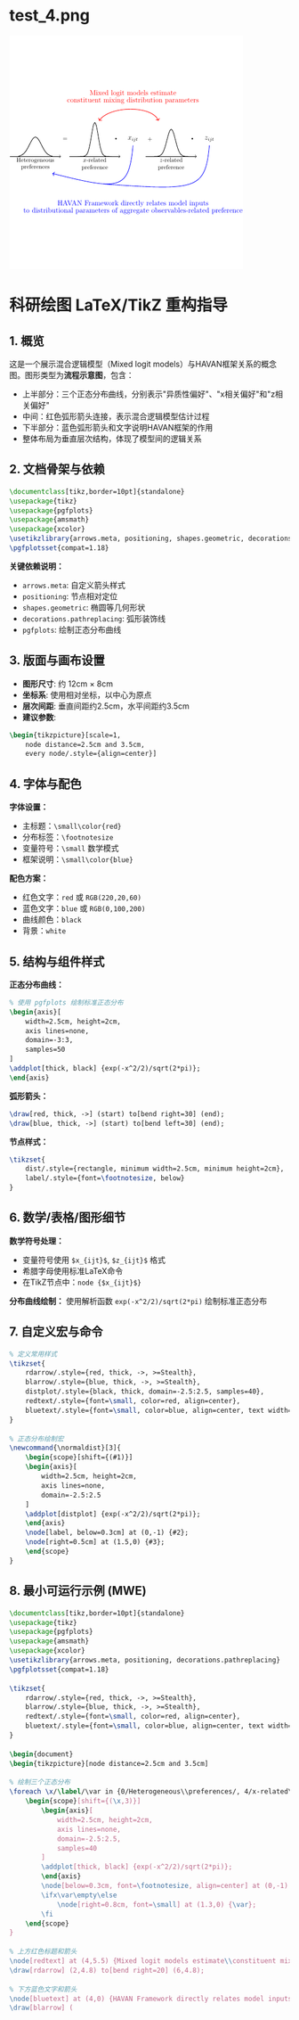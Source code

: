 # test_4.png

![test_4.png](../../../eval_dataset/images/test_4.png)

# 科研绘图 LaTeX/TikZ 重构指导

## 1. 概览

这是一个展示混合逻辑模型（Mixed logit models）与HAVAN框架关系的概念图。图形类型为**流程示意图**，包含：
- 上半部分：三个正态分布曲线，分别表示"异质性偏好"、"x相关偏好"和"z相关偏好"
- 中间：红色弧形箭头连接，表示混合逻辑模型估计过程
- 下半部分：蓝色弧形箭头和文字说明HAVAN框架的作用
- 整体布局为垂直层次结构，体现了模型间的逻辑关系

## 2. 文档骨架与依赖

```latex
\documentclass[tikz,border=10pt]{standalone}
\usepackage{tikz}
\usepackage{pgfplots}
\usepackage{amsmath}
\usepackage{xcolor}
\usetikzlibrary{arrows.meta, positioning, shapes.geometric, decorations.pathreplacing}
\pgfplotsset{compat=1.18}
```

**关键依赖说明：**
- `arrows.meta`: 自定义箭头样式
- `positioning`: 节点相对定位
- `shapes.geometric`: 椭圆等几何形状
- `decorations.pathreplacing`: 弧形装饰线
- `pgfplots`: 绘制正态分布曲线

## 3. 版面与画布设置

- **图形尺寸**: 约 12cm × 8cm
- **坐标系**: 使用相对坐标，以中心为原点
- **层次间距**: 垂直间距约2.5cm，水平间距约3.5cm
- **建议参数**:
```latex
\begin{tikzpicture}[scale=1, 
    node distance=2.5cm and 3.5cm,
    every node/.style={align=center}]
```

## 4. 字体与配色

**字体设置：**
- 主标题：`\small\color{red}`
- 分布标签：`\footnotesize`
- 变量符号：`\small` 数学模式
- 框架说明：`\small\color{blue}`

**配色方案：**
- 红色文字：`red` 或 `RGB(220,20,60)`
- 蓝色文字：`blue` 或 `RGB(0,100,200)`
- 曲线颜色：`black`
- 背景：`white`

## 5. 结构与组件样式

**正态分布曲线：**
```latex
% 使用 pgfplots 绘制标准正态分布
\begin{axis}[
    width=2.5cm, height=2cm,
    axis lines=none,
    domain=-3:3,
    samples=50
]
\addplot[thick, black] {exp(-x^2/2)/sqrt(2*pi)};
\end{axis}
```

**弧形箭头：**
```latex
\draw[red, thick, ->] (start) to[bend right=30] (end);
\draw[blue, thick, ->] (start) to[bend left=30] (end);
```

**节点样式：**
```latex
\tikzset{
    dist/.style={rectangle, minimum width=2.5cm, minimum height=2cm},
    label/.style={font=\footnotesize, below}
}
```

## 6. 数学/表格/图形细节

**数学符号处理：**
- 变量符号使用 `$x_{ijt}$`, `$z_{ijt}$` 格式
- 希腊字母使用标准LaTeX命令
- 在TikZ节点中：`node {$x_{ijt}$}`

**分布曲线绘制：**
使用解析函数 `exp(-x^2/2)/sqrt(2*pi)` 绘制标准正态分布

## 7. 自定义宏与命令

```latex
% 定义常用样式
\tikzset{
    rdarrow/.style={red, thick, ->, >=Stealth},
    blarrow/.style={blue, thick, ->, >=Stealth},
    distplot/.style={black, thick, domain=-2.5:2.5, samples=40},
    redtext/.style={font=\small, color=red, align=center},
    bluetext/.style={font=\small, color=blue, align=center, text width=8cm}
}

% 正态分布绘制宏
\newcommand{\normaldist}[3]{
    \begin{scope}[shift={(#1)}]
    \begin{axis}[
        width=2.5cm, height=2cm,
        axis lines=none,
        domain=-2.5:2.5
    ]
    \addplot[distplot] {exp(-x^2/2)/sqrt(2*pi)};
    \end{axis}
    \node[label, below=0.3cm] at (0,-1) {#2};
    \node[right=0.5cm] at (1.5,0) {#3};
    \end{scope}
}
```

## 8. 最小可运行示例 (MWE)

```latex
\documentclass[tikz,border=10pt]{standalone}
\usepackage{tikz}
\usepackage{pgfplots}
\usepackage{amsmath}
\usepackage{xcolor}
\usetikzlibrary{arrows.meta, positioning, decorations.pathreplacing}
\pgfplotsset{compat=1.18}

\tikzset{
    rdarrow/.style={red, thick, ->, >=Stealth},
    blarrow/.style={blue, thick, ->, >=Stealth},
    redtext/.style={font=\small, color=red, align=center},
    bluetext/.style={font=\small, color=blue, align=center, text width=8cm}
}

\begin{document}
\begin{tikzpicture}[node distance=2.5cm and 3.5cm]

% 绘制三个正态分布
\foreach \x/\label/\var in {0/Heterogeneous\\preferences/, 4/x-related\\preference/$x_{ijt}$, 8/z-related\\preference/$z_{ijt}$} {
    \begin{scope}[shift={(\x,3)}]
        \begin{axis}[
            width=2.5cm, height=2cm,
            axis lines=none,
            domain=-2.5:2.5,
            samples=40
        ]
        \addplot[thick, black] {exp(-x^2/2)/sqrt(2*pi)};
        \end{axis}
        \node[below=0.3cm, font=\footnotesize, align=center] at (0,-1) {\label};
        \ifx\var\empty\else
            \node[right=0.8cm, font=\small] at (1.3,0) {\var};
        \fi
    \end{scope}
}

% 上方红色标题和箭头
\node[redtext] at (4,5.5) {Mixed logit models estimate\\constituent mixing distribution parameters};
\draw[rdarrow] (2,4.8) to[bend right=20] (6,4.8);

% 下方蓝色文字和箭头
\node[bluetext] at (4,0) {HAVAN Framework directly relates model inputs\\to distributional parameters of aggregate observables-related preferences};
\draw[blarrow] (
